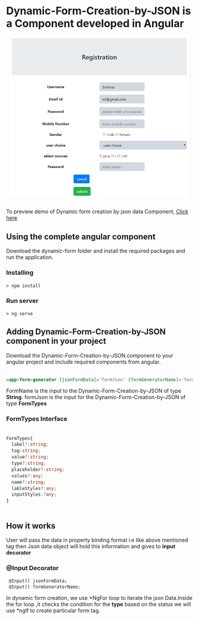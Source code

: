 # Dynamic-Form-Creation-by-JSON is a Component developed in Angular

<p align="center">
    <img  alt="Dynamic-Form-Creation-by-JSON" src="Images/dynamic-form-output.png" class="img-responsive">
</p>

To preview demo of Dynamic form creation by json data Component, [Click here](https://angular-sllofh.stackblitz.io)

## Using the complete angular component

Download the dynamic-form folder and install the required packages and run the application.

### Installing

```
> npm install
```

### Run server

```
> ng serve
```

## Adding Dynamic-Form-Creation-by-JSON component in your project
 Download the Dynamic-Form-Creation-by-JSON.component to your angular project and include required components from angular.

```html

<app-form-generator [jsonFormData]='formJson' [formGeneratorName]='formName'></app-form-generator>

```
FormName is the input to the Dynamic-Form-Creation-by-JSON of type **String**.
formJson is the input for the Dynamic-Form-Creation-by-JSON of type **FormTypes**

### FormTypes Interface

```typescript

FormTypes{
  label?:string;
  tag:string;
  value?:string;
  type?:string;
  placeholder?:string;
  values?:any;
  name?:string;
  lableStyles?:any;
  inputStyles:?any;
}
  
```

## How it works
  
   User will pass the data in property binding format i.e like above mentioned tag
    then Json data object will hold this information and gives to **input decorator**
    
### @Input Decorator

     @Input() jsonFormData;
     @Input() formGeneratorName;

In dynamic form creation, we use *NgFor loop to iterate the json Data.Inside the for loop ,it checks the condition 
for the **type** based on the status we will use *ngIf to create particular form tag.

